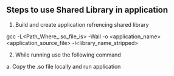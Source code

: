 Steps to use Shared Library in application
------------------------------------------
1. Build and create application refrencing shared library

gcc -L<Path_Where_.so_file_is> -Wall -o <application_name> <application_source_file> -l<library_name_stripped>

2. While running use the following command

a. Copy the .so file locally and run application

